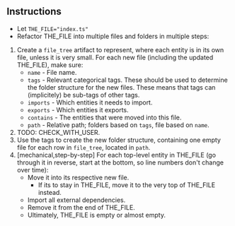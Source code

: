 <!-- Based on https://claude.ai/chat/799fd47a-1119-4e22-bb68-0347ef9325c2 -->
<!-- TODO: Generalize for all files using templates. -->

## Instructions

* Let `THE_FILE="index.ts"`
* Refactor THE_FILE into multiple files and folders in multiple steps:

1. Create a `file_tree` artifact to represent, where each entity is in its own file, unless it is very small. For each new file (including the updated THE_FILE), make sure:
   * `name` - File name.
   * `tags` - Relevant categorical tags. These should be used to determine the folder structure for the new files. These means that tags can (implicitely) be sub-tags of other tags.
   * `imports` - Which entities it needs to import.
   * `exports` - Which entities it exports.
   * `contains` - The entities that were moved into this file.
   * `path` - Relative path; folders based on `tags`, file based on `name`.
2. TODO: CHECK_WITH_USER.
3. Use the tags to create the new folder structure, containing one empty file for each row in `file_tree`, located in `path`.
4. [mechanical,step-by-step] For each top-level entity in THE_FILE (go through it in reverse, start at the bottom, so line numbers don't change over time):
   * Move it into its respective new file.
     * If its to stay in THE_FILE, move it to the very top of THE_FILE instead.
   * Import all external dependencies.
   * Remove it from the end of THE_FILE.
   * Ultimately, THE_FILE is empty or almost empty.
